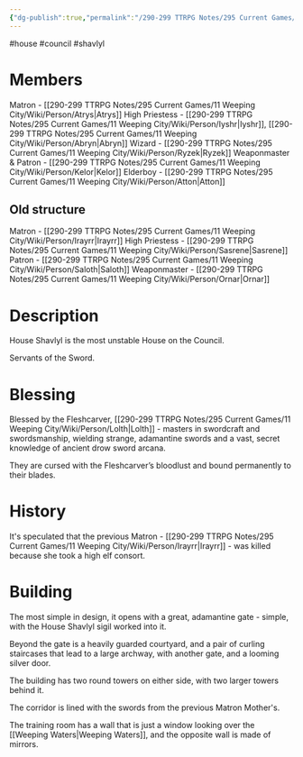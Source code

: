```yaml
---
{"dg-publish":true,"permalink":"/290-299 TTRPG Notes/295 Current Games/11 Weeping City/Wiki/House/Shavlyl/"}
---
```



#house #council #shavlyl 

# Members

Matron - [[290-299 TTRPG Notes/295 Current Games/11 Weeping City/Wiki/Person/Atrys\|Atrys]]
High Priestess - [[290-299 TTRPG Notes/295 Current Games/11 Weeping City/Wiki/Person/Iyshr\|Iyshr]], [[290-299 TTRPG Notes/295 Current Games/11 Weeping City/Wiki/Person/Abryn\|Abryn]]
Wizard - [[290-299 TTRPG Notes/295 Current Games/11 Weeping City/Wiki/Person/Ryzek\|Ryzek]]
Weaponmaster & Patron - [[290-299 TTRPG Notes/295 Current Games/11 Weeping City/Wiki/Person/Kelor\|Kelor]]
Elderboy - [[290-299 TTRPG Notes/295 Current Games/11 Weeping City/Wiki/Person/Atton\|Atton]]

## Old structure

Matron - [[290-299 TTRPG Notes/295 Current Games/11 Weeping City/Wiki/Person/Irayrr\|Irayrr]]
High Priestess - [[290-299 TTRPG Notes/295 Current Games/11 Weeping City/Wiki/Person/Sasrene\|Sasrene]]
Patron - [[290-299 TTRPG Notes/295 Current Games/11 Weeping City/Wiki/Person/Saloth\|Saloth]]
Weaponmaster - [[290-299 TTRPG Notes/295 Current Games/11 Weeping City/Wiki/Person/Ornar\|Ornar]]

# Description

House Shavlyl is the most unstable House on the Council.

Servants of the Sword.

# Blessing

Blessed by the Fleshcarver, [[290-299 TTRPG Notes/295 Current Games/11 Weeping City/Wiki/Person/Lolth\|Lolth]] - masters in swordcraft and swordsmanship, wielding strange, adamantine swords and a vast, secret knowledge of ancient drow sword arcana.

They are cursed with the Fleshcarver’s bloodlust and bound permanently to their blades. 

# History

It's speculated that the previous Matron - [[290-299 TTRPG Notes/295 Current Games/11 Weeping City/Wiki/Person/Irayrr\|Irayrr]] - was killed because she took a high elf consort.

# Building

The most simple in design, it opens with a great, adamantine gate - simple, with the House Shavlyl sigil worked into it.

Beyond the gate is a heavily guarded courtyard, and a pair of curling staircases that lead to a large archway, with another gate, and a looming silver door.

The building has two round towers on either side, with two larger towers behind it.

The corridor is lined with the swords from the previous Matron Mother's.

The training room has a wall that is just a window looking over the [[Weeping Waters\|Weeping Waters]], and the opposite wall is made of mirrors.